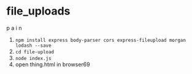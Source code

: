 # file_uploads
p a i n


1. `npm install express body-parser cors express-fileupload morgan lodash --save`
2. `cd file-upload`
3. `node index.js`
4. open thing.html in browser69
